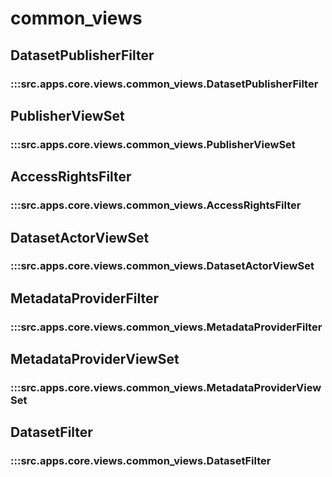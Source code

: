 # common_views

## DatasetPublisherFilter

### :::src.apps.core.views.common_views.DatasetPublisherFilter

## PublisherViewSet

### :::src.apps.core.views.common_views.PublisherViewSet

## AccessRightsFilter

### :::src.apps.core.views.common_views.AccessRightsFilter

## DatasetActorViewSet

### :::src.apps.core.views.common_views.DatasetActorViewSet

## MetadataProviderFilter

### :::src.apps.core.views.common_views.MetadataProviderFilter

## MetadataProviderViewSet

### :::src.apps.core.views.common_views.MetadataProviderViewSet

## DatasetFilter

### :::src.apps.core.views.common_views.DatasetFilter

